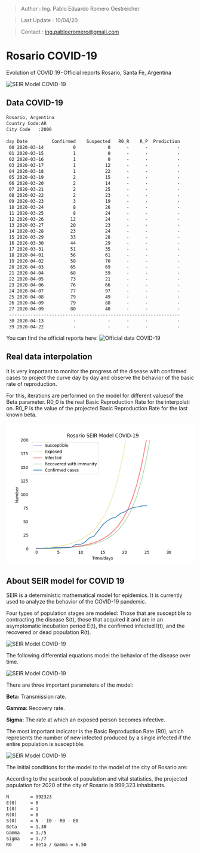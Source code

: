 >Author        : Ing. Pablo Eduardo Romero Oestreicher

>Last Update   : 10/04/20

>Contact       : ing.pabloeromero@gmail.com
# Rosario COVID-19

Evolution of COVID 19 - Official reports
Rosario, Santa Fe, Argentina

![SEIR Model COVID-19](/img/seir-covid19.png)

## Data COVID-19

```
Rosario, Argentina
Country Code:AR
City Code   :2000

day Date         Confirmed    Suspected   R0_R    R_P  Prediction
 00 2020-03-14           0            0      -      -           -
 01 2020-03-15           1            0      -      -           -
 02 2020-03-16           1            0      -      -           -
 03 2020-03-17           1           12      -      -           -
 04 2020-03-18           1           22      -      -           -
 05 2020-03-19           2           15      -      -           -
 06 2020-03-20           2           14      -      -           -
 07 2020-03-21           2           25      -      -           -
 08 2020-03-22           2           23      -      -           -
 09 2020-03-23           3           19      -      -           -
 10 2020-03-24           8           26      -      -           -
 11 2020-03-25           8           24      -      -           -
 12 2020-03-26          12           24      -      -           -
 13 2020-03-27          20           23      -      -           -
 14 2020-03-28          23           24      -      -           -
 15 2020-03-29          33           28      -      -           -
 16 2020-03-30          44           29      -      -           -
 17 2020-03-31          51           35      -      -           -
 18 2020-04-01          56           61      -      -           -
 19 2020-04-02          58           70      -      -           -
 20 2020-04-03          65           69      -      -           - 
 21 2020-04-04          68           59      -      -           - 
 22 2020-04-05          73           21      -      -           - 
 23 2020-04-06          76           66      -      -           - 
 24 2020-04-07          77           97      -      -           - 
 25 2020-04-08          79           49      -      -           - 
 26 2020-04-09          79           88      -      -           - 
 27 2020-04-09          80           40      -      -           - 
 ----------------------------------------------------------------
 30 2020-04-13           -            -      -      -           -   
 39 2020-04-22           -            -      -      -           -
```

You can find the official reports here: ![Official data COVID-19](/reports)

## Real data interpolation

It is very important to monitor the progress of the disease with confirmed cases to project the curve day by day and observe the behavior of the basic rate of reproduction.

For this, iterations are performed on the model for different values ​​of the Beta parameter. R0_0 is the real Basic Reproduction Rate for the interpolati  on. R0_P is the value of the projected Basic Reproduction Rate for the last known beta.

![SEIR Model COVID-19](/img/seir-interpolation-10-04-20.png)

## About SEIR model for COVID 19
SEIR is a deterministic mathematical model for epidemics. It is currently used to analyze the behavior of the COVID-19 pandemic.

Four types of population stages are modeled: Those that are susceptible to contracting the disease S(t), those that acquired it and are in an asymptomatic incubation period E(t), the confirmed infected I(t), and the recovered or dead population R(t).

![SEIR Model COVID-19](/img/seir-blocks.png)

The following differential equations model the behavior of the disease over time.

![SEIR Model COVID-19](/img/seir-diffeq.png)

There are three important parameters of the model:

**Beta:**  Transmission rate.

**Gamma:** Recovery rate.

**Sigma:** The rate at which an exposed person becomes infective.  

The most important indicator is the Basic Reproduction Rate (R0), which represents the number of new infected produced by a single infected if the entire population is susceptible.

![SEIR Model COVID-19](/img/seir-r0.png)


The initial conditions for the model to the model of the city of Rosario are:

According to the yearbook of population and vital statistics, the projected population for 2020 of the city of Rosario is 999,323 inhabitants.

```
N        = 992323
E(0)     = 0
I(0)     = 1
R(0)     = 0
S(0)     = N - I0 - R0 - E0
Beta     = 1.30
Gamma    = 1./5
Sigma    = 1./7
R0       = Beta / Gamma = 6.50
```

